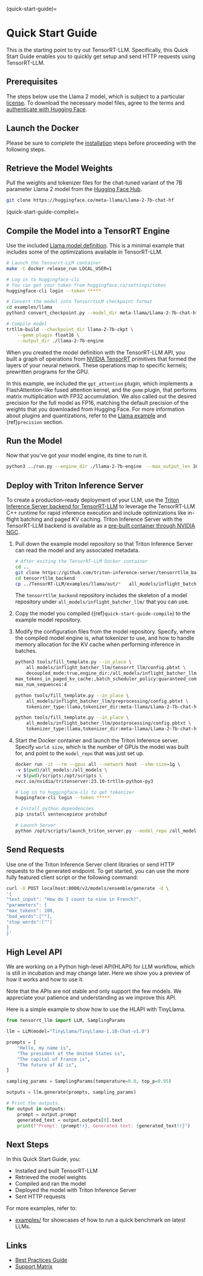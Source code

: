 (quick-start-guide)=

# Quick Start Guide

This is the starting point to try out TensorRT-LLM. Specifically, this Quick Start Guide enables you to quickly get setup and send HTTP requests using TensorRT-LLM.

## Prerequisites

The steps below use the Llama 2 model, which is subject to a particular [license](https://llama.meta.com/llama-downloads/). To download the necessary model files, agree to the terms and [authenticate with Hugging Face](https://huggingface.co/meta-llama/Llama-2-7b-chat-hf?clone=true).

## Launch the Docker

Please be sure to complete the [installation](./installation/linux.md) steps before proceeding with the following steps.

## Retrieve the Model Weights

Pull the weights and tokenizer files for the chat-tuned variant of the 7B parameter Llama 2 model from the [Hugging Face Hub](https://huggingface.co/meta-llama/Llama-2-7b-chat-hf).

```bash
git clone https://huggingface.co/meta-llama/Llama-2-7b-chat-hf
```

(quick-start-guide-compile)=
## Compile the Model into a TensorRT Engine

Use the included [Llama model definition](https://github.com/NVIDIA/TensorRT-LLM/tree/main/examples/llama). This is a minimal example that includes some of the optimizations available in TensorRT-LLM.

```bash
# Launch the Tensorrt-LLM container
make -C docker release_run LOCAL_USER=1

# Log in to huggingface-cli
# You can get your token from huggingface.co/settings/token
huggingface-cli login --token *****

# Convert the model into TensorrtLLM checkpoint format
cd examples/llama
python3 convert_checkpoint.py --model_dir meta-llama/Llama-2-7b-chat-hf --output_dir llama-2-7b-ckpt

# Compile model
trtllm-build --checkpoint_dir llama-2-7b-ckpt \
    --gemm_plugin float16 \
    --output_dir ./llama-2-7b-engine
```

When you created the model definition with the TensorRT-LLM API, you built a graph of operations from [NVIDIA TensorRT](https://developer.nvidia.com/tensorrt) primitives that formed the layers of your neural network. These operations map to specific kernels; prewritten programs for the GPU.

In this example, we included the `gpt_attention` plugin, which implements a FlashAttention-like fused attention kernel, and the `gemm` plugin, that performs matrix multiplication with FP32 accumulation. We also called out the desired precision for the full model as FP16, matching the default precision of the weights that you downloaded from Hugging Face. For more information about plugins and quantizations, refer to the [Llama example](https://github.com/NVIDIA/TensorRT-LLM/tree/main/examples/llama) and {ref}`precision` section.

## Run the Model

Now that you’ve got your model engine, its time to run it.

```bash
python3 ../run.py --engine_dir ./llama-2-7b-engine  --max_output_len 100 --tokenizer_dir meta-llama/Llama-2-7b-chat-hf --input_text "How do I count to nine in French?"
```

## Deploy with Triton Inference Server

To create a production-ready deployment of your LLM, use the [Triton Inference Server backend for TensorRT-LLM](https://github.com/triton-inference-server/tensorrtllm_backend) to leverage the TensorRT-LLM C++ runtime for rapid inference execution and include optimizations like in-flight batching and paged KV caching. Triton Inference Server with the TensorRT-LLM backend is available as a [pre-built container through NVIDIA NGC](https://catalog.ngc.nvidia.com/orgs/nvidia/containers/tritonserver/tags).

1. Pull down the example model repository so that Triton Inference Server can read the model and any associated metadata.

    ```bash
    # After exiting the TensorRT-LLM Docker container
    cd ..
    git clone https://github.com/triton-inference-server/tensorrtllm_backend.git
    cd tensorrtllm_backend
    cp ../TensorRT-LLM/examples/llama/out/*   all_models/inflight_batcher_llm/tensorrt_llm/1/
    ```

    The `tensorrtllm_backend` repository includes the skeleton of a model repository under `all_models/inflight_batcher_llm/` that you can use.

2. Copy the model you compiled ({ref}`quick-start-guide-compile`) to the example model repository.

3. Modify the configuration files from the model repository. Specify, where the compiled model engine is, what tokenizer to use, and how to handle memory allocation for the KV cache when performing inference in batches.

    ```bash
    python3 tools/fill_template.py --in_place \
        all_models/inflight_batcher_llm/tensorrt_llm/config.pbtxt \
        decoupled_mode:true,engine_dir:/all_models/inflight_batcher_llm/tensorrt_llm/1,\
    max_tokens_in_paged_kv_cache:,batch_scheduler_policy:guaranteed_completion,kv_cache_free_gpu_mem_fraction:0.2,\
    max_num_sequences:4

    python tools/fill_template.py --in_place \
        all_models/inflight_batcher_llm/preprocessing/config.pbtxt \
        tokenizer_type:llama,tokenizer_dir:meta-llama/Llama-2-7b-chat-hf

    python tools/fill_template.py --in_place \
        all_models/inflight_batcher_llm/postprocessing/config.pbtxt \
        tokenizer_type:llama,tokenizer_dir:meta-llama/Llama-2-7b-chat-hf
    ```

4. Start the Docker container and launch the Triton Inference server. Specify `world size`, which is the number of GPUs the model was built for, and point to the `model_repo` that was just set up.

    ```bash
    docker run -it --rm --gpus all --network host --shm-size=1g \
    -v $(pwd)/all_models:/all_models \
    -v $(pwd)/scripts:/opt/scripts \
    nvcr.io/nvidia/tritonserver:23.10-trtllm-python-py3

    # Log in to huggingface-cli to get tokenizer
    huggingface-cli login --token *****

    # Install python dependencies
    pip install sentencepiece protobuf

    # Launch Server
    python /opt/scripts/launch_triton_server.py --model_repo /all_models/inflight_batcher_llm --world_size 1
    ```

## Send Requests

Use one of the Triton Inference Server client libraries or send HTTP requests to the generated endpoint. To get started, you can use the more fully featured client script or the following command:

```bash
curl -X POST localhost:8000/v2/models/ensemble/generate -d \
'{
"text_input": "How do I count to nine in French?",
"parameters": {
"max_tokens": 100,
"bad_words":[""],
"stop_words":[""]
}
}'
```

## High Level API
We are working on a Python high-level API(HLAPI) for LLM workflow, which is still in incubation and may change later.
Here we show you a preview of how it works and how to use it.

Note that the APIs are not stable and only support the few models. We appreciate your patience and understanding as we improve this API.

Here is a simple example to show how to use the HLAPI with TinyLlama.
```python
from tensorrt_llm import LLM, SamplingParams

llm = LLM(model="TinyLlama/TinyLlama-1.1B-Chat-v1.0")

prompts = [
    "Hello, my name is",
    "The president of the United States is",
    "The capital of France is",
    "The future of AI is",
]

sampling_params = SamplingParams(temperature=0.8, top_p=0.95)

outputs = llm.generate(prompts, sampling_params)

# Print the outputs.
for output in outputs:
    prompt = output.prompt
    generated_text = output.outputs[0].text
    print(f"Prompt: {prompt!r}, Generated text: {generated_text!r}")
```

## Next Steps

In this Quick Start Guide, you:

- Installed and built TensorRT-LLM
- Retrieved the model weights
- Compiled and ran the model
- Deployed the model with Triton Inference Server
- Sent HTTP requests

For more examples, refer to:

- [examples/](https://github.com/NVIDIA/TensorRT-LLM/tree/main/examples) for showcases of how to run a quick benchmark on latest LLMs.

## Links
 - [Best Practices Guide](https://github.com/NVIDIA/TensorRT-LLM/blob/main/docs/source/performance/perf-best-practices.md)
 - [Support Matrix](https://nvidia.github.io/TensorRT-LLM/reference/support-matrix.html)
